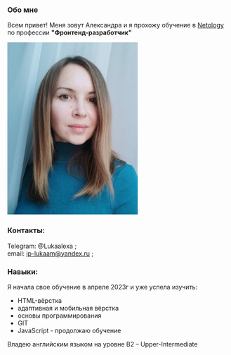 ### Обо мне
 Всем привет! Меня зовут Александра и я прохожу обучение в [Netology](https://netology.ru/) по профессии **"Фронтенд-разработчик"**

![''](/imges/1.jpg)

### Контакты:
Telegram: @Lukaalexa ;\
email: ip-lukaam@yandex.ru ;



### Навыки:
Я начала свое обучение в апреле 2023г и уже успела изучить: 
* HTML-вёрстка
* адаптивная и мобильная вёрстка
* основы программирования
* GIT
* JavaScript - продолжаю обучение

Владею английским языком на уровне B2 – Upper-Intermediate

